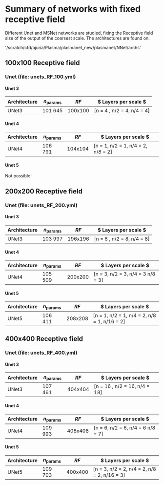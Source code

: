 # Summary of networks with fixed receptive field

Different Unet and MSNet networks are studied, fixing the Receptive field size
of the output of the coarsest scale. The architectures are found on:

'/scratch/cfd/ajuria/Plasma/plasmanet_new/plasmanet/NNet/archs'

## 100x100 Receptive field

### Unet (file: unets_RF_100.yml)

#### Unet 3

| Architecture | $n_\text{params}$ | $RF$        | $ Layers per scale $       |
| ------------ | ----------------- | ----------- | -------------------------- |
| UNet3        | 101 645           | 100x100     | [n = 4 , n/2 = 4, n/4 =  4]|


#### Unet 4

| Architecture | $n_\text{params}$ | $RF$        | $ Layers per scale $                 |
| ------------ | ----------------- | ----------- | ------------------------------------ |
| UNet4        | 106 791           | 104x104     | [n = 1, n/2 = 1, n/4 = 2, n/8 = 2]   |


#### Unet 5

Not possible!


## 200x200 Receptive field

### Unet (file: unets_RF_200.yml)

#### Unet 3

| Architecture | $n_\text{params}$ | $RF$        | $ Layers per scale $       |
| ------------ | ----------------- | ----------- | -------------------------- |
| UNet3        | 103 997           | 196x196     | [n = 8 , n/2 = 8, n/4 =  8]|


#### Unet 4

| Architecture | $n_\text{params}$ | $RF$        | $ Layers per scale $                 |
| ------------ | ----------------- | ----------- | ------------------------------------ |
| UNet4        | 105 509           | 200x200     | [n = 3, n/2 = 3, n/4 = 3 n/8 = 3]   |


#### Unet 5

| Architecture | $n_\text{params}$ | $RF$        | $ Layers per scale $                           |
| ------------ | ----------------- | ----------- | ---------------------------------------------- |
| UNet5        | 106 411           | 208x208     | [n = 1, n/2 = 1, n/4 = 2, n/8 = 1, n/16 = 2]   |


## 400x400 Receptive field

### Unet (file: unets_RF_400.yml)

#### Unet 3

| Architecture | $n_\text{params}$ | $RF$        | $ Layers per scale $       |
| ------------ | ----------------- | ----------- | -------------------------- |
| UNet3        | 107 461           | 404x404     | [n = 16 , n/2 = 16, n/4 =  18]|


#### Unet 4

| Architecture | $n_\text{params}$ | $RF$        | $ Layers per scale $                 |
| ------------ | ----------------- | ----------- | ------------------------------------ |
| UNet4        | 109 993           | 408x408     | [n = 6, n/2 = 6, n/4 = 6 n/8 = 7]    |


#### Unet 5

| Architecture | $n_\text{params}$ | $RF$        | $ Layers per scale $                           |
| ------------ | ----------------- | ----------- | ---------------------------------------------- |
| UNet5        | 109 703           | 400x400     | [n = 3, n/2 = 2, n/4 = 2, n/8 = 2, n/16 = 3]   |
